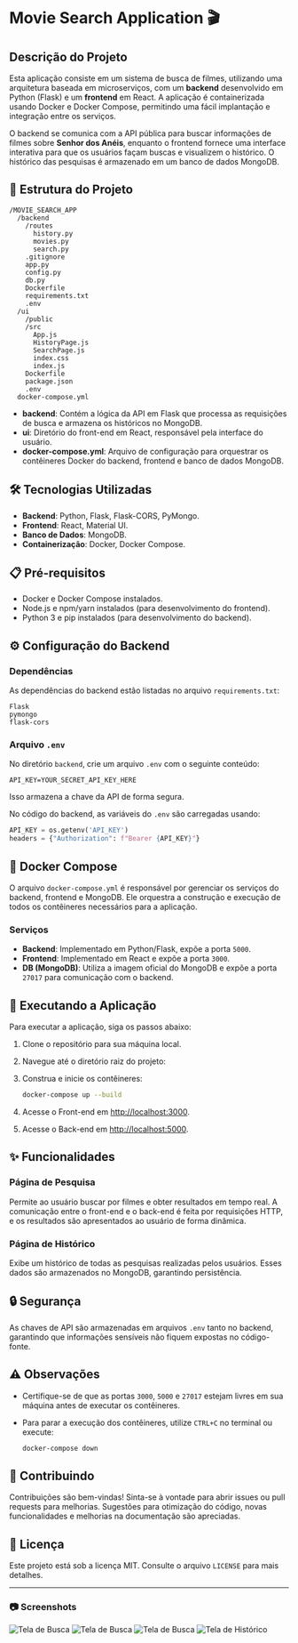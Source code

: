 # Movie Search Application 🎬

## Descrição do Projeto

Esta aplicação consiste em um sistema de busca de filmes, utilizando uma arquitetura baseada em microserviços, com um **backend** desenvolvido em Python (Flask) e um **frontend** em React. A aplicação é containerizada usando Docker e Docker Compose, permitindo uma fácil implantação e integração entre os serviços.

O backend se comunica com a API pública para buscar informações de filmes sobre **Senhor dos Anéis**, enquanto o frontend fornece uma interface interativa para que os usuários façam buscas e visualizem o histórico. O histórico das pesquisas é armazenado em um banco de dados MongoDB.

## 📂 Estrutura do Projeto

```
/MOVIE_SEARCH_APP
  /backend
    /routes
      history.py
      movies.py
      search.py
    .gitignore
    app.py
    config.py
    db.py
    Dockerfile
    requirements.txt
    .env
  /ui
    /public
    /src
      App.js
      HistoryPage.js
      SearchPage.js
      index.css
      index.js
    Dockerfile
    package.json
    .env
  docker-compose.yml
```

- **backend**: Contém a lógica da API em Flask que processa as requisições de busca e armazena os históricos no MongoDB.
- **ui**: Diretório do front-end em React, responsável pela interface do usuário.
- **docker-compose.yml**: Arquivo de configuração para orquestrar os contêineres Docker do backend, frontend e banco de dados MongoDB.

## 🛠️ Tecnologias Utilizadas

- **Backend**: Python, Flask, Flask-CORS, PyMongo.
- **Frontend**: React, Material UI.
- **Banco de Dados**: MongoDB.
- **Containerização**: Docker, Docker Compose.

## 📋 Pré-requisitos

- Docker e Docker Compose instalados.
- Node.js e npm/yarn instalados (para desenvolvimento do frontend).
- Python 3 e pip instalados (para desenvolvimento do backend).

## ⚙️ Configuração do Backend

### Dependências

As dependências do backend estão listadas no arquivo `requirements.txt`:

```
Flask
pymongo
flask-cors
```

### Arquivo `.env`

No diretório `backend`, crie um arquivo `.env` com o seguinte conteúdo:

```
API_KEY=YOUR_SECRET_API_KEY_HERE
```

Isso armazena a chave da API de forma segura.

No código do backend, as variáveis do `.env` são carregadas usando:

```python
API_KEY = os.getenv('API_KEY')
headers = {"Authorization": f"Bearer {API_KEY}"}
```

## 🐳 Docker Compose

O arquivo `docker-compose.yml` é responsável por gerenciar os serviços do backend, frontend e MongoDB. Ele orquestra a construção e execução de todos os contêineres necessários para a aplicação.

### Serviços

- **Backend**: Implementado em Python/Flask, expõe a porta `5000`.
- **Frontend**: Implementado em React e expõe a porta `3000`.
- **DB (MongoDB)**: Utiliza a imagem oficial do MongoDB e expõe a porta `27017` para comunicação com o backend.

## 🚀 Executando a Aplicação

Para executar a aplicação, siga os passos abaixo:

1. Clone o repositório para sua máquina local.
2. Navegue até o diretório raiz do projeto:
3. Construa e inicie os contêineres:

   ```bash
   docker-compose up --build
   ```

4. Acesse o Front-end em [http://localhost:3000](http://localhost:3000).
5. Acesse o Back-end em [http://localhost:5000](http://localhost:5000).

## ✨ Funcionalidades

### Página de Pesquisa

Permite ao usuário buscar por filmes e obter resultados em tempo real. A comunicação entre o front-end e o back-end é feita por requisições HTTP, e os resultados são apresentados ao usuário de forma dinâmica.

### Página de Histórico

Exibe um histórico de todas as pesquisas realizadas pelos usuários. Esses dados são armazenados no MongoDB, garantindo persistência.

## 🔒 Segurança

As chaves de API são armazenadas em arquivos `.env` tanto no backend, garantindo que informações sensíveis não fiquem expostas no código-fonte.

## ⚠️ Observações

- Certifique-se de que as portas `3000`, `5000` e `27017` estejam livres em sua máquina antes de executar os contêineres.
- Para parar a execução dos contêineres, utilize `CTRL+C` no terminal ou execute:

  ```bash
  docker-compose down
  ```

## 🤝 Contribuindo

Contribuições são bem-vindas! Sinta-se à vontade para abrir issues ou pull requests para melhorias. Sugestões para otimização do código, novas funcionalidades e melhorias na documentação são apreciadas.

## 📄 Licença

Este projeto está sob a licença MIT. Consulte o arquivo `LICENSE` para mais detalhes.

---

### 📷 Screenshots

![Tela de Busca](images/search_screen.png)
![Tela de Busca](images/search1.png)
![Tela de Busca](images/search2.png)
![Tela de Histórico](images/history_screen.png)
